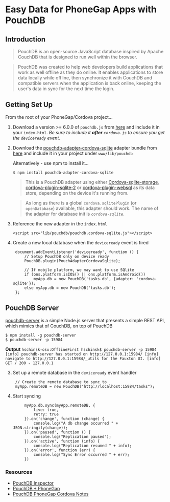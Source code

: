# Easy Data for PhoneGap Apps with PouchDB

## Introduction
>PouchDB is an open-source JavaScript database inspired by Apache CouchDB that is designed to run well within the browser.

>PouchDB was created to help web developers build applications that work as well offline as they do online.
It enables applications to store data locally while offline, then synchronize it with CouchDB and compatible servers when the 
application is back online, keeping the user's data in sync for the next time the login. 

## Getting Set Up

From the root of your PhoneGap/Cordova project...

1. Download a version >= 6.0.0 of `pouchdb.js` from [here](https://github.com/pouchdb/pouchdb/releases) and include it in your `index.html`.
*Be sure to include it **after** `cordova.js` to ensure you get the `deviceready` event.*

    <script src="/path/to/pouchdb.js"></script>

2. Download the [pouchdb-adapter-cordova-sqlite](https://github.com/nolanlawson/pouchdb-adapter-cordova-sqlite) adapter bundle
from [here](https://unpkg.com/pouchdb-adapter-cordova-sqlite/dist/pouchdb.cordova-sqlite.js) and include it in your project under
`www/lib/pouchdb`

    Alternatively - use npm to install it... 

    `$ npm install pouchdb-adapter-cordova-sqlite`


    >This is a PouchDB adapter using either [Cordova-sqlite-storage](https://github.com/litehelpers/Cordova-sqlite-storage), 
    [cordova-plugin-sqlite-2](https://github.com/nolanlawson/cordova-plugin-sqlite-2) or [cordova-plugin-websql](https://www.npmjs.com/package/cordova-plugin-websql) 
    as its data store, depending on the device it's running from.

    >As long as there is a global `cordova.sqlitePlugin` (or `openDatabase`) available, this adapter should work. The 
    name of the adapter for database init is *`cordova-sqlite`*.        

3. Reference the new adapter in the `index.html`

    `<script src="lib/pouchdb/pouchdb.cordova-sqlite.js"></script>`

2. Create a new local database when the `deviceready` event is fired

        document.addEventListener('deviceready', function () {
            // Setup PouchDB only on device ready
            PouchDB.plugin(PouchAdapterCordovaSqlite);
    
            // If mobile platform, we may want to use SQlite 
            if (ons.platform.isIOS() || ons.platform.isAndroid())
                myApp.db = new PouchDB('tasks.db', {adapter: 'cordova-sqlite'});
            else myApp.db = new PouchDB('tasks.db');                          
        };

## PouchDB Server
[pouchdb-server](https://github.com/pouchdb/pouchdb-server) is a simple Node.js server that presents a simple REST API, which mimics that of CouchDB, on top of PouchDB

    $ npm install -g pouchdb-server
    $ pouchdb-server -p 15984
    
**Output**
    ```hschinsk-osx:OfflineFirst hschinsk$ pouchdb-server -p 15984
    [info] pouchdb-server has started on http://127.0.0.1:15984/
    [info] navigate to http://127.0.0.1:15984/_utils for the Fauxton UI.
    [info] GET / 200 - 127.0.0.1```

3. Set up a remote database in the `deviceready` event handler

        // Create the remote database to sync to 
        myApp.remoteDB = new PouchDB("http://localhost:15984/tasks");

4. Start syncing        
            
            myApp.db.sync(myApp.remoteDB, {
				live: true,
				retry: true
			}).on('change', function (change) {
				console.log("A db change occurred " + JSON.stringify(change));				
			}).on('paused', function () {
				console.log("Replication paused");				
			}).on('active', function (info) {
				console.log("Replication resumed " + info);				
			}).on('error', function (err) {
				console.log("Sync Error occurred " + err);				
			})

### Resources
- [PouchDB Inspector](https://chrome.google.com/webstore/detail/pouchdb-inspector/hbhhpaojmpfimakffndmpmpndcmonkfa)
- [PouchDB + PhoneGap](https://github.com/pouchdb/pouchdb/wiki/PouchDB-on-Phonegap)
- [PouchDB PhoneGap Cordova Notes](https://github.com/nolanlawson/pouchdb-phonegap-cordova)

